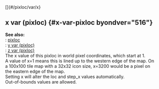 []{#/pixloc/var/x}    
## x var (pixloc) {#x-var-pixloc byondver="516"}    
**See also:**    
:   [pixloc](/ref/pixloc)    
:   [y var (pixloc)](/ref/pixloc/var/y)    
:   [z var (pixloc)](/ref/pixloc/var/z)    
The x value of this pixloc in world pixel coordinates, which start at 1.    
A value of x=1 means this is lined up to the western edge of the map. On    
a 100x100 tile map with a 32x32 icon size, x=3200 would be a pixel on    
the eastern edge of the map.    
Setting x will alter the loc and step_x values automatically.    
Out-of-bounds values are allowed.  